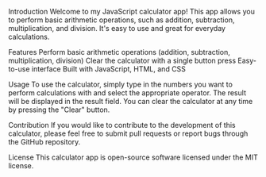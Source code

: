 Introduction
Welcome to my JavaScript calculator app! This app allows you to perform basic arithmetic operations, such as addition, subtraction, multiplication, and division. It's easy to use and great for everyday calculations.

Features
Perform basic arithmetic operations (addition, subtraction, multiplication, division)
Clear the calculator with a single button press
Easy-to-use interface
Built with JavaScript, HTML, and CSS

Usage
To use the calculator, simply type in the numbers you want to perform calculations with and select the appropriate operator. The result will be displayed in the result field. You can clear the calculator at any time by pressing the "Clear" button.

Contribution
If you would like to contribute to the development of this calculator, please feel free to submit pull requests or report bugs through the GitHub repository.

License
This calculator app is open-source software licensed under the MIT license.





